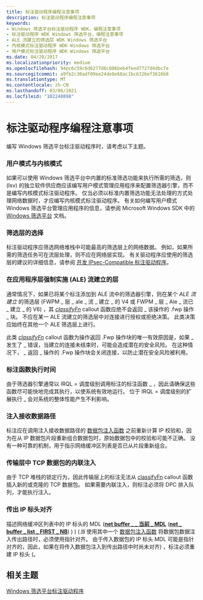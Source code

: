 ```yaml
---
title: 标注驱动程序编程注意事项
description: 标注驱动程序编程注意事项
keywords:
- Windows 筛选平台标注驱动程序 WDK，编程注意事项
- 标注驱动程序 WDK Windows 筛选平台，编程注意事项
- ALE 流建立的筛选层 WDK Windows 筛选平台
- 内核模式标注驱动程序 WDK Windows 筛选平台
- 用户模式标注驱动程序 WDK Windows 筛选平台
ms.date: 04/20/2017
ms.localizationpriority: medium
ms.openlocfilehash: 94ec6c59c8d6277d6c086beb4feed7727d4dbc7e
ms.sourcegitcommit: a9fb2c30adf09ee24de8e68ac1bc6326ef3616b8
ms.translationtype: MT
ms.contentlocale: zh-CN
ms.lasthandoff: 03/06/2021
ms.locfileid: "102248898"
---
```

# <a name="callout-driver-programming-considerations"></a>标注驱动程序编程注意事项


编写 Windows 筛选平台标注驱动程序时，请考虑以下主题。

### <a name="user-mode-vs-kernel-mode"></a><a href="" id="user-mode-vs--kernel-mode"></a>用户模式与内核模式

如果可以使用 Windows 筛选平台中内置的标准筛选功能来执行所需的筛选，则 (Isv) 的独立软件供应商应该编写用户模式管理应用程序来配置筛选器引擎，而不是编写内核模式标注驱动程序。 仅当必须以标准内置筛选功能无法处理的方式处理网络数据时，才应编写内核模式标注驱动程序。 有关如何编写用户模式 Windows 筛选平台管理应用程序的信息，请参阅 Microsoft Windows SDK 中的 [Windows 筛选平台](/windows/win32/fwp/windows-filtering-platform-start-page) 文档。

### <a name="choice-of-filtering-layer"></a>筛选层的选择

标注驱动程序应筛选网络堆栈中可能最高的筛选层上的网络数据。 例如，如果所需的筛选任务可在流层处理，则不应在网络层实现。 有关驱动程序应使用的筛选层的建议的详细信息，请参阅 [开发 IPsec-Compatible 标注驱动程序](developing-ipsec-compatible-callout-drivers.md)。

### <a name="blocking-at-the-application-layer-enforcement-ale-flow-established-layers"></a><a href="" id="blocking-at-the-application-layer-enforcement--ale--flow-established-l"></a>在应用程序层强制实施 (ALE) 流建立的层

通常情况下，如果已将某个标注添加到 ALE 流中的筛选器引擎，则在某个 *ALE 流建立* 的筛选层 (FWPM \_ 层 \_ ale \_ 流 \_ 建立 \_ 的 V4 或 FWPM \_ 层 \_ Ale \_ 流已 \_ 建立 \_ 的 V6) ，其 [*classifyFn*](/windows-hardware/drivers/ddi/fwpsk/nc-fwpsk-fwps_callout_classify_fn0) callout 函数应绝不会返回 \_ 该操作的 .fwp 操作 \_ 块。 不应在某一 ALE 流建立的筛选层中对连接进行授权或拒绝决策。 此类决策应始终在其他一个 ALE 筛选层上进行。

此类 [*classifyFn*](/windows-hardware/drivers/ddi/fwpsk/nc-fwpsk-fwps_callout_classify_fn0) callout 函数为操作返回 .Fwp 操作块的唯一有效原因是，如果 \_ 发生了 \_ 错误，当建立的连接未结束时，可能会造成潜在的安全风险。 在这种情况下， \_ 返回 \_ 操作的 .Fwp 操作块会关闭连接，以防止潜在安全风险被利用。

### <a name="callout-function-execution-time"></a>标注函数执行时间

由于筛选器引擎通常以 IRQL = 调度级别调用标注的标注函数 \_ ，因此请确保这些函数尽可能快地完成其执行，以使系统有效地运行。 位于 IRQL = 调度级别的扩展执行 \_ 会对系统的整体性能产生不利影响。

### <a name="injecting-into-the-receive-data-path"></a>注入接收数据路径

标注应在调用注入接收数据路径的 [数据包注入函数](packet-injection-functions.md) 之前重新计算 IP 校验和，因为在从 IP 数据包片段重新组合数据包时，原始数据包中的校验和可能不正确。 没有一种可靠的机制，用于指示网络缓冲区列表是否已从片段重新组合。

### <a name="inline-injection-of-tcp-packet-from-transport-layers"></a>传输层中 TCP 数据包的内联注入

由于 TCP 堆栈的锁定行为，因此传输层上的标注无法从 [classifyFn](/windows-hardware/drivers/ddi/_netvista/) callout 函数插入新的或克隆的 TCP 数据包。 如果需要内联注入，则标注必须将 DPC 排入队列，才能执行注入。

### <a name="outgoing-ip-header-alignment"></a>传出 IP 标头对齐

描述网络缓冲区列表中的 IP 标头的 MDL ([**net buffer \_ \_ 当前 \_ MDL**](/windows-hardware/drivers/ddi/nblaccessors/nf-nblaccessors-net_buffer_current_mdl) ([**net \_ buffer \_ list \_ FIRST \_ NB**](/windows-hardware/drivers/ddi/nblaccessors/nf-nblaccessors-net_buffer_list_first_nb)) ) )  (*当* 使用其中一个 [数据包注入函数](packet-injection-functions.md) 将数据包数据注入传出路径时，必须使用指针对齐。 由于传入数据包的 IP 标头 MDL 可能是指针对齐的，因此，如果在将传入数据包注入到传出路径中时尚未对齐) ，标注必须重建 IP 标头 (。

## <a name="related-topics"></a>相关主题


[Windows 筛选平台标注驱动程序](windows-filtering-platform-callout-drivers2.md)

